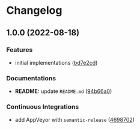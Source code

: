 # Changelog

## 1.0.0 (2022-08-18)


### Features

* initial implementations ([bd7e2cd](https://github.com/extra2000/win32-helloworld/commit/bd7e2cd5f0de8afdfa5cd9e48c508602abf4b726))


### Documentations

* **README:** update `README.md` ([94b66a0](https://github.com/extra2000/win32-helloworld/commit/94b66a06f2d3a5532799df6e50e1770c31c2c865))


### Continuous Integrations

* add AppVeyor with `semantic-release` ([4698702](https://github.com/extra2000/win32-helloworld/commit/4698702022f5dd1c214b317157d762f9f34508da))
